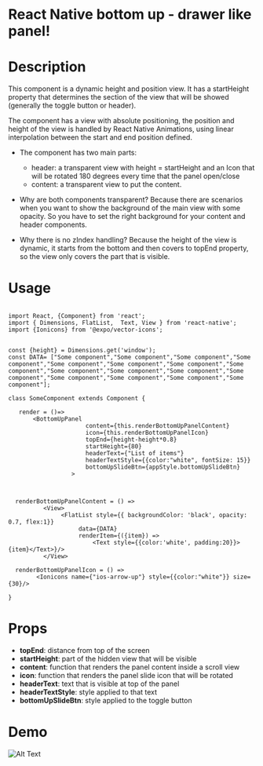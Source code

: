 # React Native bottom up - drawer like panel!

# Description

This component is a dynamic height and position view. It has a startHeight property that determines the section of the
view that will be showed (generally the toggle button or header).
 
The component has a view with absolute positioning, the position and height of the view is handled by React Native Animations, using linear interpolation between the start and end position defined.
 
* The component has two main parts:
    - header: a transparent view with height = startHeight and an Icon that will be rotated 180 degrees every time that the panel open/close
    - content: a transparent view to put the content.
 
* Why are both components transparent?
       Because there are scenarios when you want to show the background of the main view with some opacity. So
      you have to set the right background for your content and header components.
 
* Why there is no zIndex handling?
       Because the height of the view is dynamic, it starts from the bottom and then covers to topEnd property, so
       the view only covers the part that is visible.


# Usage

```

import React, {Component} from 'react';
import { Dimensions, FlatList,  Text, View } from 'react-native';
import {Ionicons} from '@expo/vector-icons';


const {height} = Dimensions.get('window');
const DATA= ["Some component","Some component","Some component","Some component","Some component","Some component","Some component","Some component","Some component","Some component","Some component","Some component","Some component","Some component","Some component","Some component"];

class SomeComponent extends Component {

   render = ()=>
       <BottomUpPanel
                      content={this.renderBottomUpPanelContent}
                      icon={this.renderBottomUpPanelIcon}
                      topEnd={height-height*0.8}
                      startHeight={80}
                      headerText={"List of items"}
                      headerTextStyle={{color:"white", fontSize: 15}}
                      bottomUpSlideBtn={appStyle.bottomUpSlideBtn}
                  >
   
                
                
  renderBottomUpPanelContent = () =>
          <View>
               <FlatList style={{ backgroundColor: 'black', opacity: 0.7, flex:1}}
                    data={DATA}
                    renderItem={({item}) =>
                        <Text style={{color:'white', padding:20}}>{item}</Text>}/>
          </View>
          
  renderBottomUpPanelIcon = () =>
        <Ionicons name={"ios-arrow-up"} style={{color:"white"}} size={30}/>        
          
}
```
# Props

- **topEnd**: distance from top of the screen
 - **startHeight**: part of the hidden view that will be visible
 - **content**: function that renders the panel content inside a scroll view
 - **icon**: function that renders the panel slide icon that will be rotated
 - **headerText**: text that is visible at top of the panel
 - **headerTextStyle**: style applied to that text
 - **bottomUpSlideBtn**: style applied to the toggle button
 
 # Demo
 
 ![Alt Text](https://im5.ezgif.com/tmp/ezgif-5-ac705ab625.gif)


 

 
